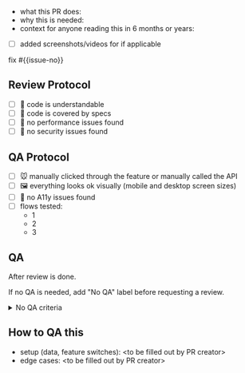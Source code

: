 * what this PR does:
* why this is needed:
* context for anyone reading this in 6 months or years:
* [ ] added screenshots/videos for if applicable

fix #{{issue-no}}

## Review Protocol

* [ ] 🤯 code is understandable
* [ ] 🧪 code is covered by specs
* [ ] 🚀 no performance issues found
* [ ] 👮 no security issues found

## QA Protocol

* [ ] 🐭 manually clicked through the feature or manually called the API
* [ ] 🖼️ everything looks ok visually (mobile and desktop screen sizes)
* [ ] 🔑 no A11y issues found 
* [ ] flows tested:
  * 1
  * 2
  * 3

## QA

After review is done.

If no QA is needed, add "No QA" label before requesting a review.

<details>
  <summary>No QA criteria</summary>
  <ul>
    <li>simple API endpoints (decide for youself. can anything break?)</li>
    <li>refactorings (decide if QA should check that nothing broke)</li>
    <li>changes to documentation</li>
  </ul>
</details>

## How to QA this

* setup (data, feature switches): &lt;to be filled out by PR creator&gt;
* edge cases: &lt;to be filled out by PR creator&gt;




